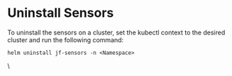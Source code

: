 # Uninstall Sensors

To uninstall the sensors on a cluster, set the kubectl context to the desired cluster and run the following command:

`helm uninstall jf-sensors -n <Namespace>`

\
